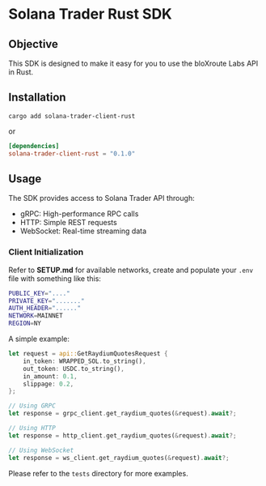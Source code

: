 # Solana Trader Rust SDK

## Objective

This SDK is designed to make it easy for you to use the bloXroute Labs API in Rust. 

## Installation

``cargo add solana-trader-client-rust``

or

```toml
[dependencies]
solana-trader-client-rust = "0.1.0"
```

## Usage

The SDK provides access to Solana Trader API through:

- gRPC: High-performance RPC calls
- HTTP: Simple REST requests
- WebSocket: Real-time streaming data


### Client Initialization

Refer to **SETUP.md** for available networks, create and populate your `.env` file with something like this:

```bash
PUBLIC_KEY="...."
PRIVATE_KEY="......."
AUTH_HEADER="......"
NETWORK=MAINNET
REGION=NY
```

A simple example:

```rust
let request = api::GetRaydiumQuotesRequest {
    in_token: WRAPPED_SOL.to_string(),
    out_token: USDC.to_string(), 
    in_amount: 0.1,
    slippage: 0.2,
};

// Using GRPC
let response = grpc_client.get_raydium_quotes(&request).await?;

// Using HTTP
let response = http_client.get_raydium_quotes(&request).await?;

// Using WebSocket
let response = ws_client.get_raydium_quotes(&request).await?;
```

Please refer to the `tests` directory for more examples.